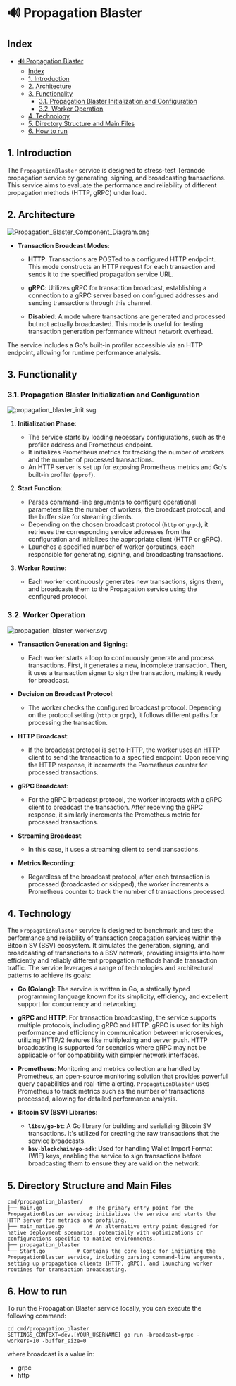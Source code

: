 # 🔊 Propagation Blaster

## Index

- [🔊 Propagation Blaster](#-propagation-blaster)
    - [Index](#index)
    - [1. Introduction](#1-introduction)
    - [2. Architecture](#2-architecture)
    - [3. Functionality](#3-functionality)
        - [3.1. Propagation Blaster Initialization and Configuration](#31-propagation-blaster-initialization-and-configuration)
        - [3.2. Worker Operation](#32-worker-operation)
    - [4. Technology](#4-technology)
    - [5. Directory Structure and Main Files](#5-directory-structure-and-main-files)
    - [6. How to run](#6-how-to-run)

## 1. Introduction

The `PropagationBlaster` service is designed to stress-test Teranode propagation service by generating, signing, and broadcasting transactions. This service aims to evaluate the performance and reliability of different propagation methods (HTTP, gRPC) under load.

## 2. Architecture

![Propagation_Blaster_Component_Diagram.png](img%2FPropagation_Blaster_Component_Diagram.png)

- **Transaction Broadcast Modes**:

    - **HTTP**: Transactions are POSTed to a configured HTTP endpoint. This mode constructs an HTTP request for each transaction and sends it to the specified propagation service URL.

    - **gRPC**: Utilizes gRPC for transaction broadcast, establishing a connection to a gRPC server based on configured addresses and sending transactions through this channel.

    - **Disabled**: A mode where transactions are generated and processed but not actually broadcasted. This mode is useful for testing transaction generation performance without network overhead.

The service includes a Go's built-in profiler accessible via an HTTP endpoint, allowing for runtime performance analysis.

## 3. Functionality

### 3.1. Propagation Blaster Initialization and Configuration

![propagation_blaster_init.svg](img%2Fplantuml%2Fpropagation_blaster_init.svg)

1. **Initialization Phase**:

    - The service starts by loading necessary configurations, such as the profiler address and Prometheus endpoint.
    - It initializes Prometheus metrics for tracking the number of workers and the number of processed transactions.
    - An HTTP server is set up for exposing Prometheus metrics and Go's built-in profiler (`pprof`).

2. **Start Function**:

    - Parses command-line arguments to configure operational parameters like the number of workers, the broadcast protocol, and the buffer size for streaming clients.
    - Depending on the chosen broadcast protocol (`http` or `grpc`), it retrieves the corresponding service addresses from the configuration and initializes the appropriate client (HTTP or gRPC).
    - Launches a specified number of worker goroutines, each responsible for generating, signing, and broadcasting transactions.

3. **Worker Routine**:

    - Each worker continuously generates new transactions, signs them, and broadcasts them to the Propagation service using the configured protocol.

### 3.2. Worker Operation

![propagation_blaster_worker.svg](img%2Fplantuml%2Fpropagation_blaster_worker.svg)

- **Transaction Generation and Signing**:

    - Each worker starts a loop to continuously generate and process transactions. First, it generates a new, incomplete transaction. Then, it uses a transaction signer to sign the transaction, making it ready for broadcast.

- **Decision on Broadcast Protocol**:

    - The worker checks the configured broadcast protocol. Depending on the protocol setting (`http` or `grpc`), it follows different paths for processing the transaction.

- **HTTP Broadcast**:

    - If the broadcast protocol is set to HTTP, the worker uses an HTTP client to send the transaction to a specified endpoint. Upon receiving the HTTP response, it increments the Prometheus counter for processed transactions.

- **gRPC Broadcast**:

    - For the gRPC broadcast protocol, the worker interacts with a gRPC client to broadcast the transaction. After receiving the gRPC response, it similarly increments the Prometheus metric for processed transactions.

- **Streaming Broadcast**:

    - In this case, it uses a streaming client to send transactions.

- **Metrics Recording**:

    - Regardless of the broadcast protocol, after each transaction is processed (broadcasted or skipped), the worker increments a Prometheus counter to track the number of transactions processed.

## 4. Technology

The `PropagationBlaster` service is designed to benchmark and test the performance and reliability of transaction propagation services within the Bitcoin SV (BSV) ecosystem. It simulates the generation, signing, and broadcasting of transactions to a BSV network, providing insights into how efficiently and reliably different propagation methods handle transaction traffic. The service leverages a range of technologies and architectural patterns to achieve its goals:

- **Go (Golang)**: The service is written in Go, a statically typed programming language known for its simplicity, efficiency, and excellent support for concurrency and networking.

- **gRPC and HTTP**: For transaction broadcasting, the service supports multiple protocols, including gRPC and HTTP. gRPC is used for its high performance and efficiency in communication between microservices, utilizing HTTP/2 features like multiplexing and server push. HTTP broadcasting is supported for scenarios where gRPC may not be applicable or for compatibility with simpler network interfaces.

- **Prometheus**: Monitoring and metrics collection are handled by Prometheus, an open-source monitoring solution that provides powerful query capabilities and real-time alerting. `PropagationBlaster` uses Prometheus to track metrics such as the number of transactions processed, allowing for detailed performance analysis.

- **Bitcoin SV (BSV) Libraries**:

    - **`libsv/go-bt`**: A Go library for building and serializing Bitcoin SV transactions. It's utilized for creating the raw transactions that the service broadcasts.
    - **`bsv-blockchain/go-sdk`**: Used for handling Wallet Import Format (WIF) keys, enabling the service to sign transactions before broadcasting them to ensure they are valid on the network.

## 5. Directory Structure and Main Files

```text
cmd/propagation_blaster/
├── main.go               # The primary entry point for the PropagationBlaster service; initializes the service and starts the HTTP server for metrics and profiling.
├── main_native.go        # An alternative entry point designed for native deployment scenarios, potentially with optimizations or configurations specific to native environments.
├── propagation_blaster
└── Start.go          # Contains the core logic for initiating the PropagationBlaster service, including parsing command-line arguments, setting up propagation clients (HTTP, gRPC), and launching worker routines for transaction broadcasting.
```

## 6. How to run

To run the Propagation Blaster service locally, you can execute the following command:

```shell
cd cmd/propagation_blaster
SETTINGS_CONTEXT=dev.[YOUR_USERNAME] go run -broadcast=grpc -workers=10 -buffer_size=0
```

where broadcast is a value in:

- grpc
- http
